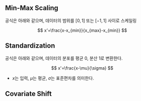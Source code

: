 

## Min-Max Scaling

공식은 아래와 같으며, 데이터의 범위를 $[0,1]$ 또는 $[-1,1]$ 사이로 스케일링

$$
x'=\frac{x-x_{min}}{x_{max}-x_{min}}
$$

## Standardization

공식은 아래와 같으며, 데이터의 분포를 평균 0, 분산 1로 변환한다.

$$
x'=\frac{x-\mu}{\sigma}
$$

- $x$는 입력, $\mu$는 평균, $\sigma$는 표준편차를 의미한다.

## Covariate Shift